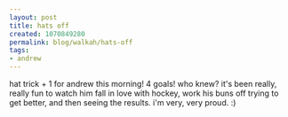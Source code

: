 ```yaml
--- 
layout: post
title: hats off
created: 1070849280
permalink: blog/walkah/hats-off
tags: 
- andrew
---
```

hat trick + 1 for andrew this morning! 4 goals! who knew? 
it's been really, really fun to watch him fall in love with hockey, work his buns off trying to get better, and then seeing the results. i'm very, very proud.
:)

